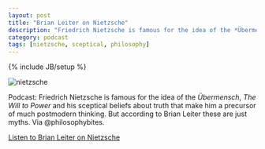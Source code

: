 ```yaml
---
layout: post
title: "Brian Leiter on Nietzsche"
description: "Friedrich Nietzsche is famous for the idea of the *Übermensch*, *The Will to Power* and his sceptical beliefs about truth that make him a precursor of much postmodern thinking. But according to Brian Leiter these are just myths."
category: podcast
tags: [nietzsche, sceptical, philosophy]
---
```

{% include JB/setup %}



![nietzsche](http://f.cl.ly/items/003a0f3m00420Y221k2K/nietzsche.jpeg)

Podcast: Friedrich Nietzsche is famous for the idea of the *Übermensch*, *The Will to Power* and his sceptical beliefs about truth that make him a precursor of much postmodern thinking. But according to Brian Leiter these are just myths. Via @philosophybites.

[Listen to Brian Leiter on Nietzsche](http://ec.libsyn.com/p/d/1/6/d1677410823f120c/Brian_Leiter_on_Nietzsche_Myths.mp3?d13a76d516d9dec20c3d276ce028ed5089ab1ce3dae902ea1d01cc8435d4cb58bbf9&c_id=1779634)